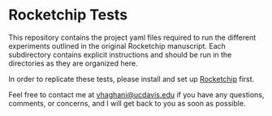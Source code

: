 # Rocketchip Tests

This repository contains the project yaml files required to run the different experiments outlined in the original Rocketchip manuscript. Each subdirectory contains explicit instructions and should be run in the directories as they are organized here. 

In order to replicate these tests, please install and set up [Rocketchip](https://github.com/vhaghani26/rocketchip) first.

Feel free to contact me at [vhaghani@ucdavis.edu](vhaghani@ucdavis.edu) if you have any questions, comments, or concerns, and I will get back to you as soon as possible.